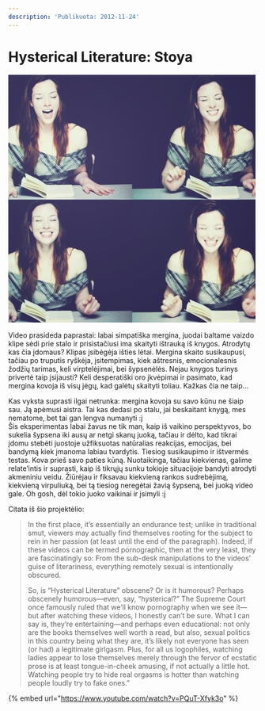 ```yaml
---
description: 'Publikuota: 2012-11-24'
---
```


# Hysterical Literature: Stoya

![](../../.gitbook/assets/tumblr_m83vfkk7ih1qcygiv.jpg)

Video prasideda paprastai: labai simpatiška mergina, juodai baltame vaizdo klipe sėdi prie stalo ir prisistačiusi ima skaityti ištrauką iš knygos. Atrodytų kas čia įdomaus? Klipas įsibėgėja išties lėtai. Mergina skaito susikaupusi, tačiau po truputis ryškėja, įsitempimas, kiek aštresnis, emocionalesnis žodžių tarimas, keli virptelėjimai, bei šypsenėlės. Nejau knygos turinys privertė taip įsijausti? Keli desperatiški oro įkvėpimai ir pasimato, kad mergina kovoja iš visų jėgų, kad galėtų skaityti toliau. Kažkas čia ne taip…

Kas vyksta suprasti ilgai netrunka: mergina kovoja su savo kūnu ne šiaip sau. Ją apėmusi aistra. Tai kas dedasi po stalu, jai beskaitant knygą, mes nematome, bet tai gan lengva numanyti :j  
Šis eksperimentas labai žavus ne tik man, kaip iš vaikino perspektyvos, bo sukelia šypsena iki ausų ar netgi skanų juoką, tačiau ir dėlto, kad tikrai įdomu stebėti juostoje užfiksuotas natūralias reakcijas, emocijas, bei bandymą kiek įmanoma labiau tvardytis. Tiesiog susikaupimo ir ištvermės testas. Kova prieš savo paties kūną. Nuotaikinga, tačiau kiekvienas, galime relate’intis ir suprasti, kaip iš tikrųjų sunku tokioje situacijoje bandyti atrodyti akmeniniu veidu. Žiūrėjau ir fiksavau kiekvieną rankos sudrebėjimą, kiekvieną virpuliuką, bei tą tiesiog neregėtai žavią šypseną, bei juoką video gale. Oh gosh, dėl tokio juoko vaikinai ir įsimyli :j

Citata iš šio projektėlio:

> In the first place, it’s essentially an endurance test; unlike in traditional smut, viewers may actually find themselves rooting for the subject to rein in her passion \(at least until the end of the paragraph\). Indeed, if these videos can be termed pornographic, then at the very least, they are fascinatingly so: From the sub-desk manipulations to the videos’ guise of literariness, everything remotely sexual is intentionally obscured.
>
> So, is “Hysterical Literature” obscene? Or is it humorous? Perhaps obscenely humorous—even, say, “hysterical?” The Supreme Court once famously ruled that we’ll know pornography when we see it—but after watching these videos, I honestly can’t be sure. What I can say is, they’re entertaining—and perhaps even educational: not only are the books themselves well worth a read, but also, sexual politics in this country being what they are, it’s likely not everyone has seen \(or had\) a legitimate girlgasm. Plus, for all us logophiles, watching ladies appear to lose themselves merely through the fervor of ecstatic prose is at least tongue-in-cheek amusing, if not actually a little hot. Watching people try to hide real orgasms is hotter than watching people loudly try to fake ones.”

{% embed url="https://www.youtube.com/watch?v=PQuT-Xfyk3o" %}



